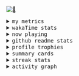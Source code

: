 [![🐙](https://hits.seeyoufarm.com/api/count/incr/badge.svg?url=https%3A%2F%2Fgithub.com%2Fktnkk%2Fhit-counter&count_bg=%23070707&title_bg=%23070707&icon=&icon_color=%23E7E7E7&title=visitors&edge_flat=true)](https://hits.seeyoufarm.com)

<details>
  <summary> <samp>my metrics</samp></summary>
  
  <br>
  
 ![🐳](https://github.com/kkhys/kkhys/blob/main/github-metrics.svg)
  
  ***
</details>

<details>
  <summary> <samp>wakaTime stats</samp></summary>
  
  <br>
  
<!--START_SECTION:waka-->
![Code Time](http://img.shields.io/badge/Code%20Time-4%2C123%20hrs%204%20mins-blue)

**🐱 My GitHub Data** 

> 📦 5.1 MB Used in GitHub's Storage 
 > 
> 💼 Opted to Hire
 > 
> 📜 9 Public Repositories 
 > 
> 🔑 23 Private Repositories 
 > 
**I'm an Early 🐤** 

```text
🌞 Morning                8475 commits        ███████░░░░░░░░░░░░░░░░░░   28.57 % 
🌆 Daytime                6747 commits        ██████░░░░░░░░░░░░░░░░░░░   22.75 % 
🌃 Evening                12075 commits       ██████████░░░░░░░░░░░░░░░   40.71 % 
🌙 Night                  2364 commits        ██░░░░░░░░░░░░░░░░░░░░░░░   07.97 % 
```
📅 **I'm Most Productive on Sunday** 

```text
Monday                   3736 commits        ███░░░░░░░░░░░░░░░░░░░░░░   12.60 % 
Tuesday                  4132 commits        ███░░░░░░░░░░░░░░░░░░░░░░   13.93 % 
Wednesday                3986 commits        ███░░░░░░░░░░░░░░░░░░░░░░   13.44 % 
Thursday                 4036 commits        ███░░░░░░░░░░░░░░░░░░░░░░   13.61 % 
Friday                   4236 commits        ████░░░░░░░░░░░░░░░░░░░░░   14.28 % 
Saturday                 4404 commits        ████░░░░░░░░░░░░░░░░░░░░░   14.85 % 
Sunday                   5131 commits        ████░░░░░░░░░░░░░░░░░░░░░   17.30 % 
```


📊 **This Week I Spent My Time On** 

```text
🕑︎ Time Zone: Asia/Tokyo

💬 Programming Languages: 
Other                    47 hrs 47 mins      ███████████████████░░░░░░   75.91 % 
Java                     5 hrs 43 mins       ██░░░░░░░░░░░░░░░░░░░░░░░   09.08 % 
TypeScript               3 hrs 42 mins       █░░░░░░░░░░░░░░░░░░░░░░░░   05.90 % 
MDX                      1 hr 49 mins        █░░░░░░░░░░░░░░░░░░░░░░░░   02.89 % 
SQL                      1 hr 25 mins        █░░░░░░░░░░░░░░░░░░░░░░░░   02.27 % 

🔥 Editors: 
Chrome                   47 hrs 48 mins      ███████████████████░░░░░░   75.93 % 
IntelliJ IDEA            7 hrs 47 mins       ███░░░░░░░░░░░░░░░░░░░░░░   12.38 % 
WebStorm                 5 hrs 54 mins       ██░░░░░░░░░░░░░░░░░░░░░░░   09.40 % 
Intellijidea             1 hr 23 mins        █░░░░░░░░░░░░░░░░░░░░░░░░   02.20 % 
DataGrip                 3 mins              ░░░░░░░░░░░░░░░░░░░░░░░░░   00.09 % 

💻 Operating System: 
Mac                      62 hrs 57 mins      █████████████████████████   100.00 % 
```


 Last Updated on 2024/07/16 18:40:45 UTC
<!--END_SECTION:waka-->
  
  ***
</details>


<details>
  <summary> <samp>now playing</samp></summary>
  
  <br>
 
 [![🐟](https://spotify-github-profile.vercel.app/api/view?uid=31ryofms4dnv7mrohhepo4c4zgqu&cover_image=true&theme=default&show_offline=false&background_color=121212&bar_color=53b14f&bar_color_cover=false)](https://open.spotify.com/user/31ryofms4dnv7mrohhepo4c4zgqu)
  
  ***
</details>

<details>
  <summary> <samp>github readme stats</samp></summary>
  
  <br>
  
 <p align="left"> 
  <img alt="🐠" src="https://github-readme-stats.vercel.app/api?username=kkhys&count_private=true&show_icons=true&theme=dark&include_all_commits=true" />
  <img alt="🐟" src="https://github-readme-stats.vercel.app/api/top-langs/?username=kkhys&layout=compact&theme=dark&langs_count=10&hide=HTML,CSS,SCSS" />
</p>
  
  ***
</details>

<details>
  <summary> <samp>profile trophies</samp></summary>
  
  <br>
  
  [![🐬](https://github-profile-trophy.vercel.app/?username=kkhys&rank=SECRET,SSS,SS,S,AAA,AA,A&theme=darkhub&row=1&margin-w=10&no-bg=true)](https://github.com/ryo-ma/github-profile-trophy)
  
  ***
</details>

<details>
  <summary> <samp>summary cards</samp></summary>
  
  <br>
  
  ![🐋](https://github-profile-summary-cards.vercel.app/api/cards/profile-details?username=kkhys&theme=github_dark)
  ![🦑](https://github-profile-summary-cards.vercel.app/api/cards/repos-per-language?username=kkhys&theme=github_dark)
  ![🦭](https://github-profile-summary-cards.vercel.app/api/cards/most-commit-language?username=kkhys&theme=github_dark)
  ![🦀](https://github-profile-summary-cards.vercel.app/api/cards/stats?username=kkhys&theme=github_dark)
  ![🦈](https://github-profile-summary-cards.vercel.app/api/cards/productive-time?username=kkhys&theme=github_dark)
  
  ***
</details>

<details>
  <summary> <samp>streak stats</samp></summary>
  
  <br>
  
  [![🐠](http://github-readme-streak-stats.herokuapp.com?user=kkhys&theme=dark)](https://git.io/streak-stats)
  
  ***
</details>

<details>
  <summary> <samp>activity graph</samp></summary>
  
  <br>
  
  [![🐡](https://github-readme-activity-graph.vercel.app/graph?username=kkhys&theme=xcode)](https://github.com/ashutosh00710/github-readme-activity-graph)
  
  ***
</details>
